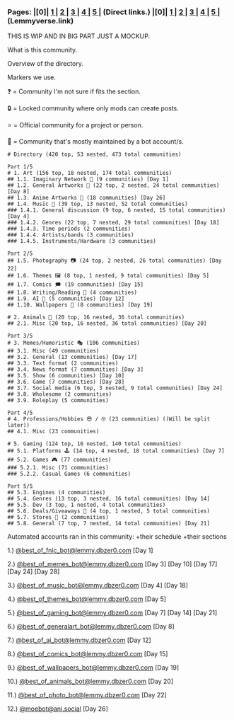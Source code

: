 ### Pages: |[0]| [1 ](https://lemmy.dbzer0.com/post/22014843) | [2 ](https://lemmy.dbzer0.com/post/22390186) | [3 ](https://lemmy.dbzer0.com/post/22581840) | [4 ](https://lemmy.dbzer0.com/post/22661395) | [5 ](https://lemmy.dbzer0.com/post/22662406) | (Direct links.) |[0]| [1 ](https://lemmyverse.link/lemmy.dbzer0.com/post/22014843) | [2 ](https://lemmyverse.link/lemmy.dbzer0.com/post/22390186) | [3 ](https://lemmyverse.link/lemmy.dbzer0.com/post/22581840) | [4 ](https://lemmyverse.link/lemmy.dbzer0.com/post/22661395) | [5 ](https://lemmyverse.link/lemmy.dbzer0.com/post/22662406) | (Lemmyverse.link)

THIS IS WIP AND IN BIG PART JUST A MOCKUP. 

What is this community.

Overview of the directory.

Markers we use.

❓ = Community I'm not sure if fits the section.

🔒 = Locked community where only mods can create posts.

⭐ = Official community for a project or person.

🤖 = Community that's mostly maintained by a bot account/s.
```
# Directory (420 top, 53 nested, 473 total communities)

Part 1/5
# 1. Art (156 top, 18 nested, 174 total communities)
## 1.1. Imaginary Network 💭 (9 communities) [Day 1]
## 1.2. General Artworks 🎨 (22 top, 2 nested, 24 total communities) [Day 8]
## 1.3. Anime Artworks 💢 (18 communities) [Day 26]
## 1.4. Music 🎵 (39 top, 13 nested, 52 total communities)
### 1.4.1. General discussion (9 top, 6 nested, 15 total communities) [Day 4]
### 1.4.2. Genres (22 top, 7 nested, 29 total communities) [Day 18]
### 1.4.3. Time periods (2 communities)
### 1.4.4. Artists/bands (3 communities)
### 1.4.5. Instruments/Hardware (3 communities)

Part 2/5
## 1.5. Photography 📷 (24 top, 2 nested, 26 total communities) [Day 22]
## 1.6. Themes 🖼️ (8 top, 1 nested, 9 total communities) [Day 5]
## 1.7. Comics 🗯️ (19 communities) [Day 15]
## 1.8. Writing/Reading 📖 (4 communities)
## 1.9. AI 🤖 (5 communities) [Day 12]
## 1.10. Wallpapers 🌇 (8 communities) [Day 19]

# 2. Animals 🐘 (20 top, 16 nested, 36 total communities)
## 2.1. Misc (20 top, 16 nested, 36 total communities) [Day 20]

Part 3/5
# 3. Memes/Humoristic 🎭 (106 communities)
## 3.1. Misc (49 communities)
## 3.2. General (13 communities) [Day 17]
## 3.3. Text format (2 communities)
## 3.4. News format (7 communities) [Day 3]
## 3.5. Show (6 communities) [Day 10]
## 3.6. Game (7 communities) [Day 28]
## 3.7. Social media (6 top, 3 nested, 9 total communities) [Day 24]
## 3.8. Wholesome (2 communities)
## 3.9. Roleplay (5 communities)

Part 4/5
# 4. Professions/Hobbies 😎 / 🤓 (23 communities) ((Will be split later))
## 4.1. Misc (23 communities)

# 5. Gaming (124 top, 16 nested, 140 total communities)
## 5.1. Platforms 🕹️ (14 top, 4 nested, 18 total communities) [Day 7]
## 5.2. Games 🎮 (77 communities)
### 5.2.1. Misc (71 communities)
### 5.2.2. Casual Games (6 communities)

Part 5/5
## 5.3. Engines (4 communities)
## 5.4. Genres (13 top, 3 nested, 16 total communities) [Day 14]
## 5.5. Dev (3 top, 1 nested, 4 total communities)
## 5.6. Deals/Giveaways 💸 (4 top, 1 nested, 5 total communities)
## 5.7. Stores 🛒 (2 communities)
## 5.8. General (7 top, 7 nested, 14 total communities) [Day 21]
```
Automated accounts ran in this community: +their schedule +their sections

1.) [@best_of_fnic_bot@lemmy.dbzer0.com](https://lemmy.dbzer0.com/u/best_of_fnic_bot) [Day 1]

2.) [@best_of_memes_bot@lemmy.dbzer0.com](https://lemmy.dbzer0.com/u/best_of_memes_bot) [Day 3] [Day 10] [Day 17] [Day 24] [Day 28]

3.) [@best_of_music_bot@lemmy.dbzer0.com](https://lemmy.dbzer0.com/u/best_of_music_bot) [Day 4] [Day 18]

4.) [@best_of_themes_bot@lemmy.dbzer0.com](https://lemmy.dbzer0.com/u/best_of_themes_bot) [Day 5]

5.) [@best_of_gaming_bot@lemmy.dbzer0.com](https://lemmy.dbzer0.com/u/best_of_gaming_bot) [Day 7] [Day 14] [Day 21]

6.) [@best_of_generalart_bot@lemmy.dbzer0.com](https://lemmy.dbzer0.com/u/best_of_generalart_bot) [Day 8]

7.) [@best_of_ai_bot@lemmy.dbzer0.com](https://lemmy.dbzer0.com/u/best_of_ai_bot) [Day 12]

8.) [@best_of_comics_bot@lemmy.dbzer0.com](https://lemmy.dbzer0.com/u/best_of_comics_bot) [Day 15]

9.) [@best_of_wallpapers_bot@lemmy.dbzer0.com](https://lemmy.dbzer0.com/u/best_of_wallpapers_bot) [Day 19]

10.) [@best_of_animals_bot@lemmy.dbzer0.com](https://lemmy.dbzer0.com/u/best_of_animals_bot) [Day 20]

11.) [@best_of_photo_bot@lemmy.dbzer0.com](https://lemmy.dbzer0.com/u/best_of_photo_bot) [Day 22]

12.) [@moebot@ani.social](https://ani.social/u/moebot) [Day 26]
